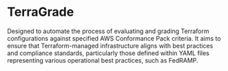 # TerraGrade

Designed to automate the process of evaluating and grading Terraform configurations against specified AWS Conformance Pack criteria. It aims to ensure that Terraform-managed infrastructure aligns with best practices and compliance standards, particularly those defined within YAML files representing various operational best practices, such as FedRAMP.

